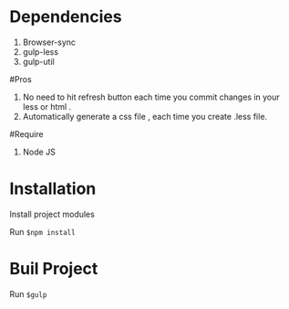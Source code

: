 
# Dependencies 
 1. Browser-sync
 2. gulp-less
 3. gulp-util

#Pros
1. No need to hit refresh button each time you commit changes in your less or html .
2. Automatically generate a css file , each time you create .less file.

#Require
1. Node JS

# Installation
Install project modules

Run `$npm install`
 
# Buil Project
Run `$gulp` 
